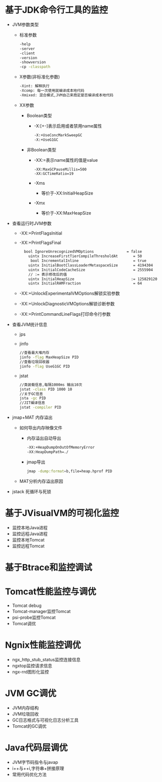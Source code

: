 # 基于JDK命令行工具的监控

* JVM参数类型

  * 标准参数

    ```bash
    -help
    -server 
    -client
    -version 
    -showversion
    -cp -classpath
    ```

  * X参数(非标准化参数)

    ```bash
    -Xint: 解释执行
    -Xcomp: 每一次使用就编译成本地代码
    -Xmixed: 混合模式,JVM自己来商定是否编译成本地代码
    ```

  * XX参数

    * Boolean类型

      * -X:[+-]<name>表示启用或者禁用name属性

        ```bash
        -X:+UseConcMarkSweepGC
        -X:+UseG1GC
        ```

    * 非Boolean类型

      * -XX:<name>=<value>表示name属性的值是value

        ```bash
        -XX:MaxGCPauseMillis=500
        -XX:GCTimeRatio=19
        ```

      * -Xms

        * 等价于-XX:InitialHeapSize

      * -Xmx

        * 等价于-XX:MaxHeapSize

    

* 查看运行时JVM参数

  * -XX:+PrintFlagsInitial

  * -XX:+PrintFlagsFinal

    ```bash
      bool IgnoreUnrecognizedVMOptions               = false                               {product}
        uintx IncreaseFirstTierCompileThresholdAt       = 50                                  {product}
         bool IncrementalInline                         = true                                {C2 product}
        uintx InitialBootClassLoaderMetaspaceSize       = 4194304                             {product}
        uintx InitialCodeCacheSize                      = 2555904                             {pd product}
        // := 表示修改后的值
        uintx InitialHeapSize                          := 125829120                           {product}
        uintx InitialRAMFraction                        = 64                                  {product}
    ```

  * -XX:+UnlockExperimentalVMOptions解锁实验参数

  * -XX:+UnlockDiagnosticVMOptions解锁诊断参数

  * -XX:+PrintCommandLineFlags打印命令行参数

* 查看JVM统计信息

  * jps

  * jinfo

    ```bash
    //查看最大堆内存
    jinfo -flag MaxHeapSize PID
    //查看垃圾回收器
    jinfo -flag UseG1GC PID
    ```

  * jstat

    ```bash
    //类装载信息,每隔1000ms 输出10次
    jstat -class PID 1000 10
    //关于GC信息
    jsta -gc PID 
    //JIT编译信息
    jstat -compiler PID
    ```

* jmap+MAT 内存溢出

  * 如何导出内存映像文件

    * 内存溢出自动导出

      ```bash
      -XX:+HeapDumpOnOutOfMemoryError
      -XX:HeapDumpPath=./
      ```

    * jmap导出

      ```bash
      jmap -dump:format=b,file=heap.hprof PID
      ```

  * MAT分析内存溢出原因

* jstack 死循环与死锁

# 基于JVisualVM的可视化监控

* 监控本地Java进程
* 监控远程Java进程
* 监控本地Tomcat
* 监控远程Tomcat

# 基于Btrace和监控调试

# Tomcat性能监控与调优

* Tomcat debug
* Tomcat-manager监控Tomcat
* psi-probe监控Tomcat
* Tomcat调优

# Ngnix性能监控调优

* ngx_http_stub_status监控连接信息
* ngxtop监控请求信息
* ngx-rrd图形化监控



# JVM GC调优

* JVM内存结构
* JVM垃圾回收
* GC日志格式与可视化日志分析工具
* Tomcat的GC调优

# Java代码层调优

* JVM字节码指令与javap
* i++与++i,字符串+拼接原理
* 常用代码优化方法